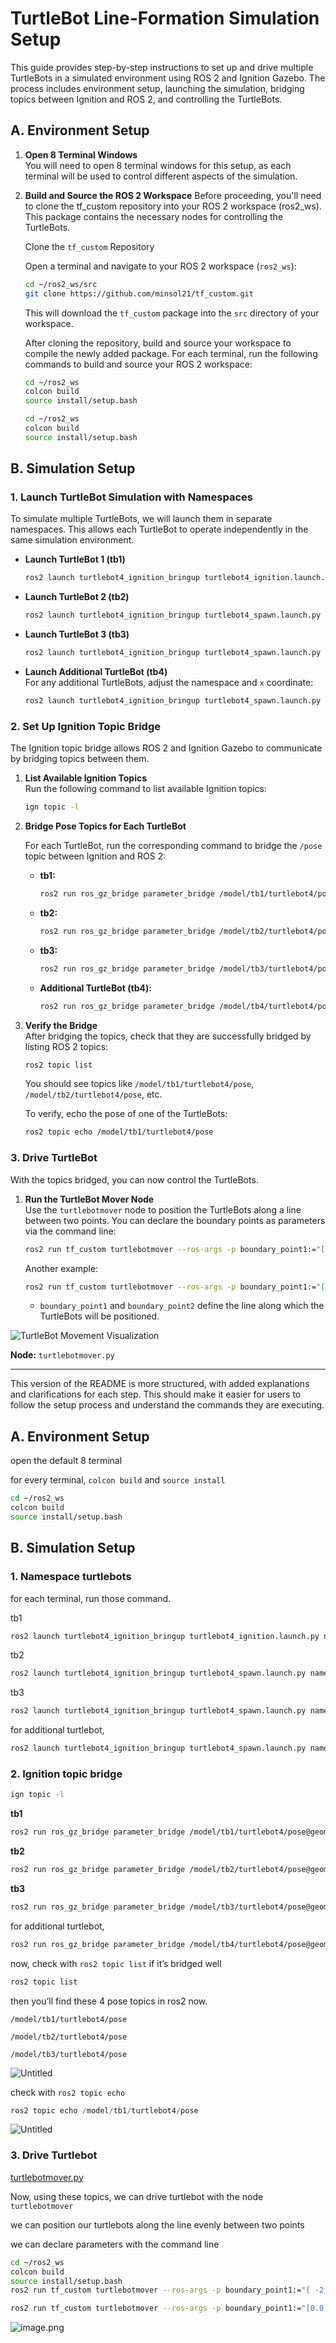 # TurtleBot Line-Formation Simulation Setup

This guide provides step-by-step instructions to set up and drive multiple TurtleBots in a simulated environment using ROS 2 and Ignition Gazebo. The process includes environment setup, launching the simulation, bridging topics between Ignition and ROS 2, and controlling the TurtleBots.

## A. Environment Setup

1. **Open 8 Terminal Windows**  
   You will need to open 8 terminal windows for this setup, as each terminal will be used to control different aspects of the simulation.

2. **Build and Source the ROS 2 Workspace**
   Before proceeding, you'll need to clone the tf_custom repository into your ROS 2 workspace (ros2_ws). This package contains the necessary nodes for controlling the TurtleBots.

   Clone the `tf_custom` Repository
   
   Open a terminal and navigate to your ROS 2 workspace (`ros2_ws`):

   ```bash
   cd ~/ros2_ws/src
   git clone https://github.com/minsol21/tf_custom.git
   ```
   
   This will download the `tf_custom` package into the `src` directory of your workspace.


   After cloning the repository, build and source your workspace to compile the newly added package.
   For each terminal, run the following commands to build and source your ROS 2 workspace:

   ```bash
   cd ~/ros2_ws
   colcon build
   source install/setup.bash
   ```
   

   ```bash
   cd ~/ros2_ws
   colcon build
   source install/setup.bash
   ```

## B. Simulation Setup

### 1. Launch TurtleBot Simulation with Namespaces

To simulate multiple TurtleBots, we will launch them in separate namespaces. This allows each TurtleBot to operate independently in the same simulation environment.

- **Launch TurtleBot 1 (tb1)**

   ```bash
   ros2 launch turtlebot4_ignition_bringup turtlebot4_ignition.launch.py namespace:=tb1 world:=empty
   ```

- **Launch TurtleBot 2 (tb2)**

   ```bash
   ros2 launch turtlebot4_ignition_bringup turtlebot4_spawn.launch.py namespace:=tb2 x:=1
   ```

- **Launch TurtleBot 3 (tb3)**

   ```bash
   ros2 launch turtlebot4_ignition_bringup turtlebot4_spawn.launch.py namespace:=tb3 x:=2
   ```

- **Launch Additional TurtleBot (tb4)**  
   For any additional TurtleBots, adjust the namespace and `x` coordinate:

   ```bash
   ros2 launch turtlebot4_ignition_bringup turtlebot4_spawn.launch.py namespace:=tb4 x:=3
   ```

### 2. Set Up Ignition Topic Bridge

The Ignition topic bridge allows ROS 2 and Ignition Gazebo to communicate by bridging topics between them. 

1. **List Available Ignition Topics**  
   Run the following command to list available Ignition topics:

   ```bash
   ign topic -l 
   ```

2. **Bridge Pose Topics for Each TurtleBot**

   For each TurtleBot, run the corresponding command to bridge the `/pose` topic between Ignition and ROS 2:

   - **tb1:**

      ```bash
      ros2 run ros_gz_bridge parameter_bridge /model/tb1/turtlebot4/pose@geometry_msgs/msg/Pose@gz.msgs.Pose
      ```

   - **tb2:**

      ```bash
      ros2 run ros_gz_bridge parameter_bridge /model/tb2/turtlebot4/pose@geometry_msgs/msg/Pose@gz.msgs.Pose
      ```

   - **tb3:**

      ```bash
      ros2 run ros_gz_bridge parameter_bridge /model/tb3/turtlebot4/pose@geometry_msgs/msg/Pose@gz.msgs.Pose
      ```

   - **Additional TurtleBot (tb4):**

      ```bash
      ros2 run ros_gz_bridge parameter_bridge /model/tb4/turtlebot4/pose@geometry_msgs/msg/Pose@gz.msgs.Pose
      ```

3. **Verify the Bridge**  
   After bridging the topics, check that they are successfully bridged by listing ROS 2 topics:

   ```bash
   ros2 topic list
   ```

   You should see topics like `/model/tb1/turtlebot4/pose`, `/model/tb2/turtlebot4/pose`, etc.

   To verify, echo the pose of one of the TurtleBots:

   ```bash
   ros2 topic echo /model/tb1/turtlebot4/pose
   ```

### 3. Drive TurtleBot

With the topics bridged, you can now control the TurtleBots. 

1. **Run the TurtleBot Mover Node**  
   Use the `turtlebotmover` node to position the TurtleBots along a line between two points. You can declare the boundary points as parameters via the command line:

   ```bash
   ros2 run tf_custom turtlebotmover --ros-args -p boundary_point1:="[ -2.0, -2.0 ]" -p boundary_point2:="[ 2.0, 2.0 ]"
   ```

   Another example:

   ```bash
   ros2 run tf_custom turtlebotmover --ros-args -p boundary_point1:="[ 0.0, -2.0 ]" -p boundary_point2:="[ 4.0, -2.0 ]"
   ```

   - `boundary_point1` and `boundary_point2` define the line along which the TurtleBots will be positioned.

![TurtleBot Movement Visualization](https://prod-files-secure.s3.us-west-2.amazonaws.com/ba8e00c2-fec6-4186-ac41-8f215ba31d9b/2f45dc2e-29e6-4423-8fc5-eea5c55528a0/image.png)

**Node:** `turtlebotmover.py`

---

This version of the README is more structured, with added explanations and clarifications for each step. This should make it easier for users to follow the setup process and understand the commands they are executing.
## A. Environment Setup

open the default 8 terminal

for every terminal, `colcon build` and `source install`

```bash
cd ~/ros2_ws
colcon build
source install/setup.bash
```

## B. Simulation Setup

### 1. Namespace turtlebots

for each terminal, run those command.

tb1

```bash
ros2 launch turtlebot4_ignition_bringup turtlebot4_ignition.launch.py namespace:=tb1 world:=empty
```

tb2

```bash
ros2 launch turtlebot4_ignition_bringup turtlebot4_spawn.launch.py namespace:=tb2 x:=1
```

tb3

```bash
ros2 launch turtlebot4_ignition_bringup turtlebot4_spawn.launch.py namespace:=tb3 x:=2
```

for additional turtlebot, 

```bash
ros2 launch turtlebot4_ignition_bringup turtlebot4_spawn.launch.py namespace:=tb4 x:=3
```

### 2. Ignition topic bridge

```bash
ign topic -l 
```


**tb1**

```bash
ros2 run ros_gz_bridge parameter_bridge /model/tb1/turtlebot4/pose@geometry_msgs/msg/Pose@gz.msgs.Pose
```

**tb2**

```bash
ros2 run ros_gz_bridge parameter_bridge /model/tb2/turtlebot4/pose@geometry_msgs/msg/Pose@gz.msgs.Pose

```

**tb3**

```bash
ros2 run ros_gz_bridge parameter_bridge /model/tb3/turtlebot4/pose@geometry_msgs/msg/Pose@gz.msgs.Pose
```

for additional turtlebot, 

```bash
ros2 run ros_gz_bridge parameter_bridge /model/tb4/turtlebot4/pose@geometry_msgs/msg/Pose@gz.msgs.Pose

```

now, check with `ros2 topic list` if it’s bridged well

```bash
ros2 topic list
```

then you’ll find these 4 pose topics in ros2 now.

`/model/tb1/turtlebot4/pose`

`/model/tb2/turtlebot4/pose`

`/model/tb3/turtlebot4/pose`

![Untitled](https://prod-files-secure.s3.us-west-2.amazonaws.com/ba8e00c2-fec6-4186-ac41-8f215ba31d9b/5b03f564-ffcb-41dd-9aa9-23c8bc49e0a5/Untitled.png)

check with `ros2 topic echo`

```jsx
ros2 topic echo /model/tb1/turtlebot4/pose
```

![Untitled](https://prod-files-secure.s3.us-west-2.amazonaws.com/ba8e00c2-fec6-4186-ac41-8f215ba31d9b/ce915868-6a14-42fd-a920-eac8ec803031/Untitled.png)

### 3. Drive Turtlebot

[turtlebotmover.py](https://prod-files-secure.s3.us-west-2.amazonaws.com/ba8e00c2-fec6-4186-ac41-8f215ba31d9b/28724728-f34c-4e22-afb2-893b3e2beb98/turtlebotmover.py)

Now, using these topics, we can drive turtlebot with the node `turtlebotmover` 

we can position our turtlebots along the line evenly between two points

we can declare parameters with the command line

```bash
cd ~/ros2_ws
colcon build
source install/setup.bash
ros2 run tf_custom turtlebotmover --ros-args -p boundary_point1:="[ -2.0, -2.0 ]" -p boundary_point2:="[ 2.0, 2.0 ]"
```

```bash
ros2 run tf_custom turtlebotmover --ros-args -p boundary_point1:="[0.0, -2.0 ]" -p boundary_point2:="[ 4.0, -2.0 ]"
```

![image.png](https://prod-files-secure.s3.us-west-2.amazonaws.com/ba8e00c2-fec6-4186-ac41-8f215ba31d9b/2f45dc2e-29e6-4423-8fc5-eea5c55528a0/image.png)
